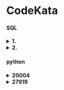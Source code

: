 # CodeKata
#### SQL
<details>
<summary><b>1. </b></summary>

<b>1st try:</b>

```sql
SELECT CONCAT((MONTH(DIFFERENTIATION_DATE) DIV 4)+1,"Q") AS QUARTER,
COUNT(ID) AS ECOLI_COUNT
FROM ECOLI_DATA
GROUP BY QUARTER
ORDER BY QUARTER
```
- 분기는 `DIFFERENTIATION_DATE`의 `MONTH`에서 4를 나누고 1을 더한 값
- 분기대로 묶고 정렬해서 개수를 구해 출력
- 오답. 근데 왜 오답인지 모르겠음

<b>2nd try:</b>

```SQL
SELECT CONCAT(CEIL(MONTH(DIFFERENTIATION_DATE)/3),"Q") AS QUARTER,
COUNT(ID) AS ECOLI_COUNT
FROM ECOLI_DATA
GROUP BY QUARTER
ORDER BY QUARTER
```
- ~~ㅋㅋ 난 분기 개념도 모르는 빡통이에오~~
- 1분기: 1,2,3월
2분기: 4,5,6월
3분기: 7,8,9월
4분기: 10,11,12월
즉 분기를 구하려면 4로 나누는게 아니라 3으로 나누어서 올림했어야 한다. 

</details>

<details>
<summary><b>2. </b></summary>

[link](https://school.programmers.co.kr/learn/courses/30/lessons/298518)

```sql
SELECT COUNT(F.ID) AS FISH_COUNT
FROM FISH_INFO F JOIN FISH_NAME_INFO N
ON F.FISH_TYPE = N.FISH_TYPE
WHERE N.FISH_NAME IN ('BASS','SNAPPER')
```
- 두 테이블을 `FISH_TYPE` 기준으로 묶음
- `FISH_NAME`이 'BASS'이거나 'SNAPPER'인 행의 개수를 출력

</details>

#### python
<details>
<summary><b>20004</b></summary>

[link](https://www.acmicpc.net/problem/20004)

<b>1st try:</b>

```python
a=int(input())
for n in range(1,a+1):
    if 30%(n+1)==0: 
            print(n)
```
- 베라 필승법 참고
- 필승법을 어떻게 구현해야 하나 고민했었다. 
- 결국 어떤 상황에서도 늘 부를 수 있는 숫자는 n+1, 이걸 활용해야 필승법이 성립함
- 반드시 30을 부른단 마인드, 부를 수 있는지 없는지는 `30%(n+1)=0`인지 아닌지가 결정

</details>

<details>
<summary><b>27919</b></summary>

[link](https://www.acmicpc.net/problem/27919)

- U(또는 C)와 D(또는 P)가 하나만 있는 경우, 출력은 DP(C, D or P)

</details>